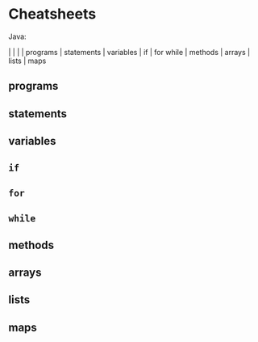 # Cheatsheets

Java:

 | | | | 
programs | statements | variables | if | for 
 while | methods | arrays | lists | maps

## programs

## statements

## variables

## `if`

## `for`

## `while`

## methods

## arrays

## lists

## maps


